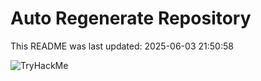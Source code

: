 # Auto Regenerate Repository

This README was last updated: 2025-06-03 21:50:58

 ![TryHackMe](https://tryhackme.com/badge/533634)